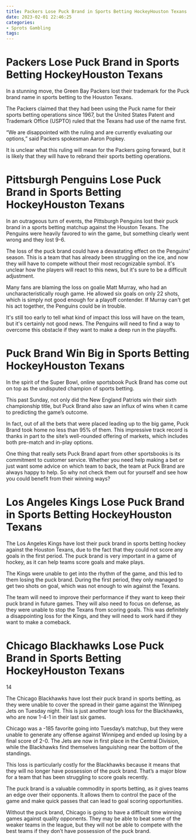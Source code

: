 ```yaml
---
title: Packers Lose Puck Brand in Sports Betting HockeyHouston Texans
date: 2023-02-01 22:46:25
categories:
- Sprots Gambling
tags:
---
```



#  Packers Lose Puck Brand in Sports Betting HockeyHouston Texans

In a stunning move, the Green Bay Packers lost their trademark for the Puck brand name in sports betting to the Houston Texans.

The Packers claimed that they had been using the Puck name for their sports betting operations since 1967, but the United States Patent and Trademark Office (USPTO) ruled that the Texans had use of the name first.

“We are disappointed with the ruling and are currently evaluating our options,” said Packers spokesman Aaron Popkey.

It is unclear what this ruling will mean for the Packers going forward, but it is likely that they will have to rebrand their sports betting operations.

#  Pittsburgh Penguins Lose Puck Brand in Sports Betting HockeyHouston Texans

In an outrageous turn of events, the Pittsburgh Penguins lost their puck brand in a sports betting matchup against the Houston Texans. The Penguins were heavily favored to win the game, but something clearly went wrong and they lost 9-6.

The loss of the puck brand could have a devastating effect on the Penguins' season. This is a team that has already been struggling on the ice, and now they will have to compete without their most recognizable symbol. It's unclear how the players will react to this news, but it's sure to be a difficult adjustment.

Many fans are blaming the loss on goalie Matt Murray, who had an uncharacteristically rough game. He allowed six goals on only 22 shots, which is simply not good enough for a playoff contender. If Murray can't get his act together, the Penguins could be in trouble.

It's still too early to tell what kind of impact this loss will have on the team, but it's certainly not good news. The Penguins will need to find a way to overcome this obstacle if they want to make a deep run in the playoffs.

#  Puck Brand Win Big in Sports Betting HockeyHouston Texans

In the spirit of the Super Bowl, online sportsbook Puck Brand has come out on top as the undisputed champion of sports betting.

This past Sunday, not only did the New England Patriots win their sixth championship title, but Puck Brand also saw an influx of wins when it came to predicting the game’s outcome.

In fact, out of all the bets that were placed leading up to the big game, Puck Brand took home no less than 95% of them. This impressive track record is thanks in part to the site’s well-rounded offering of markets, which includes both pre-match and in-play options.



One thing that really sets Puck Brand apart from other sportsbooks is its commitment to customer service. Whether you need help making a bet or just want some advice on which team to back, the team at Puck Brand are always happy to help. So why not check them out for yourself and see how you could benefit from their winning ways?

#  Los Angeles Kings Lose Puck Brand in Sports Betting HockeyHouston Texans



The Los Angeles Kings have lost their puck brand in sports betting hockey against the Houston Texans, due to the fact that they could not score any goals in the first period. The puck brand is very important in a game of hockey, as it can help teams score goals and make plays.

The Kings were unable to get into the rhythm of the game, and this led to them losing the puck brand. During the first period, they only managed to get two shots on goal, which was not enough to win against the Texans.

The team will need to improve their performance if they want to keep their puck brand in future games. They will also need to focus on defense, as they were unable to stop the Texans from scoring goals. This was definitely a disappointing loss for the Kings, and they will need to work hard if they want to make a comeback.

#  Chicago Blackhawks Lose Puck Brand in Sports Betting HockeyHouston Texans
14

The Chicago Blackhawks have lost their puck brand in sports betting, as they were unable to cover the spread in their game against the Winnipeg Jets on Tuesday night. This is just another tough loss for the Blackhawks, who are now 1-4-1 in their last six games.

Chicago was a -185 favorite going into Tuesday’s matchup, but they were unable to generate any offense against Winnipeg and ended up losing by a final score of 2-0. The Jets are now in first place in the Central Division, while the Blackhawks find themselves languishing near the bottom of the standings.

This loss is particularly costly for the Blackhawks because it means that they will no longer have possession of the puck brand. That’s a major blow for a team that has been struggling to score goals recently.

The puck brand is a valuable commodity in sports betting, as it gives teams an edge over their opponents. It allows them to control the pace of the game and make quick passes that can lead to goal scoring opportunities.

Without the puck brand, Chicago is going to have a difficult time winning games against quality opponents. They may be able to beat some of the weaker teams in the league, but they will not be able to compete with the best teams if they don’t have possession of the puck brand.
